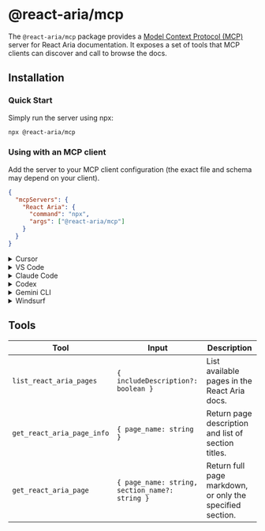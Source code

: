 # @react-aria/mcp

The `@react-aria/mcp` package provides a [Model Context Protocol (MCP)](https://modelcontextprotocol.io/docs/getting-started/intro) server for React Aria documentation. It exposes a set of tools that MCP clients can discover and call to browse the docs.

## Installation

### Quick Start

Simply run the server using npx:

```bash
npx @react-aria/mcp
```

### Using with an MCP client

Add the server to your MCP client configuration (the exact file and schema may depend on your client).

```json
{
  "mcpServers": {
    "React Aria": {
      "command": "npx",
      "args": ["@react-aria/mcp"]
    }
  }
}
```

<details>
<summary>Cursor</summary>

#### Click the button to install:

[![Install MCP Server](https://cursor.com/deeplink/mcp-install-dark.svg)](cursor://anysphere.cursor-deeplink/mcp/install?name=React%20Aria&config=eyJjb21tYW5kIjoibnB4IiwiYXJncyI6WyJAcmVhY3QtYXJpYS9tY3AiXX0%3D)

Or follow the MCP install [guide](https://docs.cursor.com/en/context/mcp#installing-mcp-servers) and use the standard config above.

</details>

<details>
<summary>VS Code</summary>

#### Click the button to install:

[<img src="https://img.shields.io/badge/VS_Code-VS_Code?style=flat-square&label=Install%20Server&color=0098FF" alt="Install in VS Code">](vscode:mcp/install?%7B%22name%22%3A%22React%20Aria%22%2C%22command%22%3A%22npx%22%2C%22args%22%3A%5B%22%40react-aria%2Fmcp%22%5D%7D)

#### Or install manually:

Follow the MCP install [guide](https://code.visualstudio.com/docs/copilot/chat/mcp-servers#_add-an-mcp-server) and use the standard config above. You can also add the server using the VS Code CLI:

```bash
code --add-mcp '{"name":"React Aria","command":"npx","args":["@react-aria/mcp"]}'
```

</details>

<details>
<summary>Claude Code</summary>

Use the Claude Code CLI to add the server:

```bash
claude mcp add react-aria npx @react-aria/mcp
```
For more information, see the [Claude Code MCP documentation](https://docs.claude.com/en/docs/claude-code/mcp).
</details>

<details>
<summary>Codex</summary>

Create or edit the configuration file `~/.codex/config.toml` and add:

```toml
[mcp_servers.react-aria]
command = "npx"
args = ["@react-aria/mcp"]
```

For more information, see the [Codex MCP documentation](https://github.com/openai/codex/blob/main/docs/config.md#mcp_servers).

</details>

<details>
<summary>Gemini CLI</summary>

Use the Gemini CLI to add the server:

```bash
gemini mcp add react-aria npx @react-aria/mcp
```

For more information, see the [Gemini CLI MCP documentation](https://github.com/google-gemini/gemini-cli/blob/main/docs/tools/mcp-server.md#how-to-set-up-your-mcp-server).

</details>

<details>
<summary>Windsurf</summary>

Follow Windsurf MCP [documentation](https://docs.windsurf.com/windsurf/cascade/mcp) and use the standard config above.

</details>

## Tools

| Tool | Input | Description |
| --- | --- | --- |
| `list_react_aria_pages` | `{ includeDescription?: boolean }` | List available pages in the React Aria docs. |
| `get_react_aria_page_info` | `{ page_name: string }` | Return page description and list of section titles. |
| `get_react_aria_page` | `{ page_name: string, section_name?: string }` | Return full page markdown, or only the specified section. |
